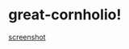 # great-cornholio!  
[screenshot](https://user-images.githubusercontent.com/3249432/142714863-f5ab9365-d629-4389-b463-dfda2b70ce05.png)
